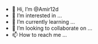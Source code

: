 - 👋 Hi, I’m @Amir12d
- 👀 I’m interested in ...
- 🌱 I’m currently learning ...
- 💞️ I’m looking to collaborate on ...
- 📫 How to reach me ...

<!---
Amir12d/Amir12d is a ✨ special ✨ repository because its `README.md` (this file) appears on your GitHub profile.
You can click the Preview link to take a look at your changes.
--->
